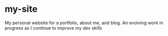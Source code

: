 # my-site
My personal website for a portfolio, about me, and blog. An evolving work in progress as I continue to improve my dev skills
